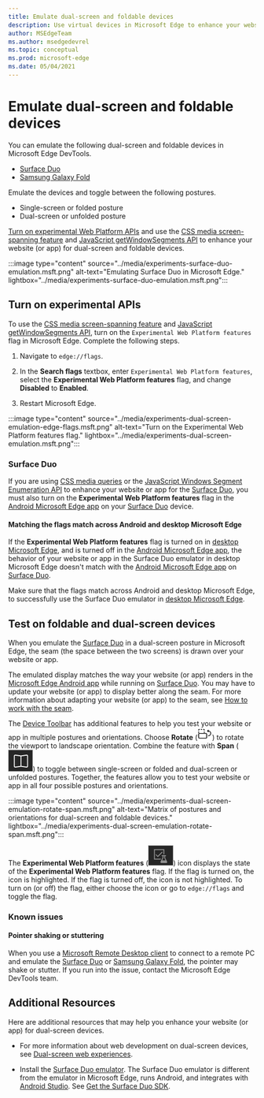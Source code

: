 ```yaml
---
title: Emulate dual-screen and foldable devices
description: Use virtual devices in Microsoft Edge to enhance your website for dual-screen and foldable devices.
author: MSEdgeTeam
ms.author: msedgedevrel
ms.topic: conceptual
ms.prod: microsoft-edge
ms.date: 05/04/2021
---
```

# Emulate dual-screen and foldable devices

You can emulate the following dual-screen and foldable devices in Microsoft Edge DevTools.

* [Surface Duo](https://www.microsoft.com/surface/devices/surface-duo)
* [Samsung Galaxy Fold](https://www.samsung.com/global/galaxy/galaxy-fold)

Emulate the devices and toggle between the following postures.

*  Single-screen or folded posture
*  Dual-screen or unfolded posture

[Turn on experimental Web Platform APIs](#turn-on-experimental-apis) and use the [CSS media screen-spanning feature](/dual-screen/web/css-media-spanning) and [JavaScript getWindowSegments API](/dual-screen/web/javascript-getwindowsegments) to enhance your website (or app) for dual-screen and foldable devices.

:::image type="content" source="../media/experiments-surface-duo-emulation.msft.png" alt-text="Emulating Surface Duo in Microsoft Edge." lightbox="../media/experiments-surface-duo-emulation.msft.png":::


<!-- ====================================================================== -->
## Turn on experimental APIs

To use the [CSS media screen-spanning feature](/dual-screen/web/css-media-spanning) and [JavaScript getWindowSegments API](/dual-screen/web/javascript-getwindowsegments), turn on the `Experimental Web Platform features` flag in Microsoft Edge.  Complete the following steps.

1. Navigate to `edge://flags`.

1. In the **Search flags** textbox, enter `Experimental Web Platform features`, select the **Experimental Web Platform features** flag, and change **Disabled** to **Enabled**.

1. Restart Microsoft Edge.

:::image type="content" source="../media/experiments-dual-screen-emulation-edge-flags.msft.png" alt-text="Turn on the Experimental Web Platform features flag." lightbox="../media/experiments-dual-screen-emulation.msft.png":::


### Surface Duo

If you are using [CSS media queries](/dual-screen/web/css-media-spanning) or the [JavaScript Windows Segment Enumeration API](/dual-screen/web/javascript-getwindowsegments) to enhance your website or app for the [Surface Duo](https://www.microsoft.com/surface/devices/surface-duo), you must also turn on the **Experimental Web Platform features** flag in the [Android Microsoft Edge app](https://play.google.com/store/apps/details?id=com.microsoft.emmx) on your [Surface Duo](https://www.microsoft.com/surface/devices/surface-duo) device.

#### Matching the flags match across Android and desktop Microsoft Edge

If the **Experimental Web Platform features** flag is turned on in [desktop Microsoft Edge](https://www.microsoft.com/edge), and is turned off in the [Android Microsoft Edge app](https://play.google.com/store/apps/details?id=com.microsoft.emmx), the behavior of your website or app in the Surface Duo emulator in desktop Microsoft Edge doesn't match with the [Android Microsoft Edge app](https://play.google.com/store/apps/details?id=com.microsoft.emmx) on [Surface Duo](https://www.microsoft.com/surface/devices/surface-duo).  

Make sure that the flags match across Android and desktop Microsoft Edge, to successfully use the Surface Duo emulator in [desktop Microsoft Edge](https://www.microsoft.com/edge).


<!-- ====================================================================== -->
## Test on foldable and dual-screen devices

When you emulate the [Surface Duo](https://www.microsoft.com/surface/devices/surface-duo) in a dual-screen posture in Microsoft Edge, the seam (the space between the two screens) is drawn over your website or app.

The emulated display matches the way your website (or app) renders in the [Microsoft Edge Android app](https://play.google.com/store/apps/details?id=com.microsoft.emmx) while running on [Surface Duo](https://www.microsoft.com/surface/devices/surface-duo).  You may have to update your website (or app) to display better along the seam.  For more information about adapting your website (or app) to the seam, see [How to work with the seam](/dual-screen/introduction#how-to-work-with-the-seam).

The [Device Toolbar](../device-mode/index.md#simulate-a-mobile-viewport) has additional features to help you test your website or app in multiple postures and orientations.  Choose **Rotate** (![Rotate.](../media/rotate-dark-icon.msft.png)) to rotate the viewport to landscape orientation. Combine the feature with **Span** (![Span.](../media/span-dark-icon.msft.png)) to toggle between single-screen or folded and dual-screen or unfolded postures.  Together, the features allow you to test your website or app in all four possible postures and orientations.

:::image type="content" source="../media/experiments-dual-screen-emulation-rotate-span.msft.png" alt-text="Matrix of postures and orientations for dual-screen and foldable devices." lightbox="../media/experiments-dual-screen-emulation-rotate-span.msft.png":::

The **Experimental Web Platform features** (![ExperimentalApis.](../media/experimental-apis-dark-icon.msft.png)) icon displays the state of the **Experimental Web Platform features** flag.  If the flag is turned on, the icon is highlighted.  If the flag is turned off, the icon is not highlighted.  To turn on (or off) the flag, either choose the icon or go to `edge://flags` and toggle the flag.

### Known issues

#### Pointer shaking or stuttering

When you use a [Microsoft Remote Desktop client](/windows-server/remote/remote-desktop-services/clients/remote-desktop-clients) to connect to a remote PC and emulate the [Surface Duo](https://www.microsoft.com/surface/devices/surface-duo) or [Samsung Galaxy Fold](https://www.samsung.com/global/galaxy/galaxy-fold), the pointer may shake or stutter.  If you run into the issue, contact the Microsoft Edge DevTools team.


<!-- ====================================================================== -->
## Additional Resources

Here are additional resources that may help you enhance your website (or app) for dual-screen devices.

*  For more information about web development on dual-screen devices, see [Dual-screen web experiences](/dual-screen/web/index).

*  Install the [Surface Duo emulator](/dual-screen/android/use-emulator).  The Surface Duo emulator is different from the emulator in Microsoft Edge, runs Android, and integrates with [Android Studio](https://developer.android.com/studio/).  See [Get the Surface Duo SDK](/dual-screen/android/get-duo-sdk).
